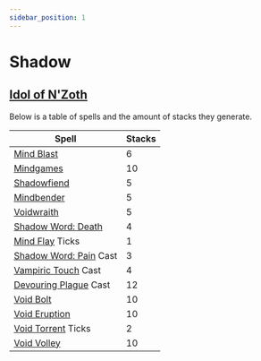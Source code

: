 ```yaml
---
sidebar_position: 1
---
```


# Shadow

## [Idol of N'Zoth](https://www.wowhead.com/spell=373280/idol-of-nzoth)
Below is a table of spells and the amount of stacks they generate.

| Spell | Stacks |
| --- | --- |
| [Mind Blast](https://www.wowhead.com/spell=8092/mind-blast) | 6 |
| [Mindgames](https://www.wowhead.com/spell=375901/mindgames) | 10 |
| [Shadowfiend](https://www.wowhead.com/spell=34433/shadowfiend) | 5 |
| [Mindbender](https://www.wowhead.com/spell=123040/mindbender) | 5 |
| [Voidwraith](https://www.wowhead.com/spell=451234/voidwraith) | 5 |
| [Shadow Word: Death](https://www.wowhead.com/spell=32379/shadow-word-death) | 4 |
| [Mind Flay](https://www.wowhead.com/spell=15407/mind-flay) Ticks | 1 |
| [Shadow Word: Pain](https://www.wowhead.com/spell=589/shadow-word-pain) Cast | 3 |
| [Vampiric Touch](https://www.wowhead.com/spell=34914/vampiric-touch) Cast | 4 |
| [Devouring Plague](https://www.wowhead.com/spell=335467/devouring-plague) Cast | 12 |
| [Void Bolt](https://www.wowhead.com/spell=228266/void-bolt) | 10 |
| [Void Eruption](https://www.wowhead.com/spell=228260/void-eruption) | 10 |
| [Void Torrent](https://www.wowhead.com/spell=263165/void-torrent) Ticks | 2 |
| [Void Volley](https://www.wowhead.com/spell=1240401/void-volley) | 10 |